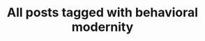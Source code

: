 ---
layout: tag
title: "All posts tagged with behavioral modernity"
permalink: /weblog/tags/behavioral-modernity/
taxonomy: behavioral modernity
---